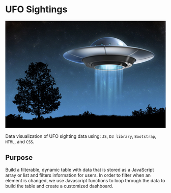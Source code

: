 # UFO Sightings

![ufo](static/images/ufo_image.jpeg)

Data visualization of UFO sighting data using: `JS`, `D3 library`, `Bootstrap`, `HTML`, and `CSS`.

## Purpose

Build a filterable, dynamic table with data that is stored as a JavaScript array or list and filters information for users. In order to filter when an element is changed, we use Javascript functions to loop through the data to build the table and create a customized dashboard.

